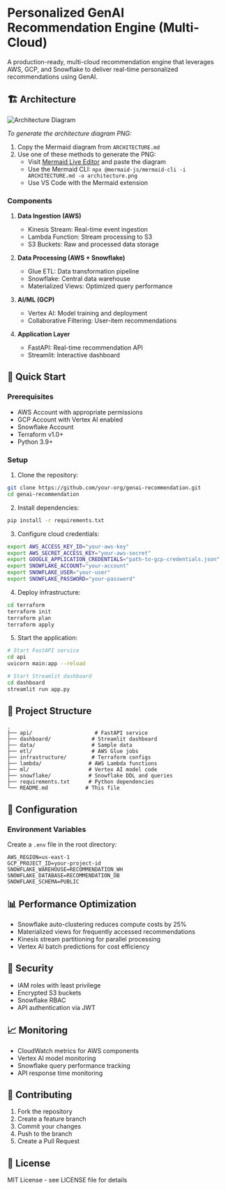 # Personalized GenAI Recommendation Engine (Multi-Cloud)

A production-ready, multi-cloud recommendation engine that leverages AWS, GCP, and Snowflake to deliver real-time personalized recommendations using GenAI.

## 🏗️ Architecture

![Architecture Diagram](architecture.png)

*To generate the architecture diagram PNG:*
1. Copy the Mermaid diagram from `ARCHITECTURE.md`
2. Use one of these methods to generate the PNG:
   - Visit [Mermaid Live Editor](https://mermaid.live) and paste the diagram
   - Use the Mermaid CLI: `npx @mermaid-js/mermaid-cli -i ARCHITECTURE.md -o architecture.png`
   - Use VS Code with the Mermaid extension

### Components

1. **Data Ingestion (AWS)**
   - Kinesis Stream: Real-time event ingestion
   - Lambda Function: Stream processing to S3
   - S3 Buckets: Raw and processed data storage

2. **Data Processing (AWS + Snowflake)**
   - Glue ETL: Data transformation pipeline
   - Snowflake: Central data warehouse
   - Materialized Views: Optimized query performance

3. **AI/ML (GCP)**
   - Vertex AI: Model training and deployment
   - Collaborative Filtering: User-item recommendations

4. **Application Layer**
   - FastAPI: Real-time recommendation API
   - Streamlit: Interactive dashboard

## 🚀 Quick Start

### Prerequisites

- AWS Account with appropriate permissions
- GCP Account with Vertex AI enabled
- Snowflake Account
- Terraform v1.0+
- Python 3.9+

### Setup

1. Clone the repository:
```bash
git clone https://github.com/your-org/genai-recommendation.git
cd genai-recommendation
```

2. Install dependencies:
```bash
pip install -r requirements.txt
```

3. Configure cloud credentials:
```bash
export AWS_ACCESS_KEY_ID="your-aws-key"
export AWS_SECRET_ACCESS_KEY="your-aws-secret"
export GOOGLE_APPLICATION_CREDENTIALS="path-to-gcp-credentials.json"
export SNOWFLAKE_ACCOUNT="your-account"
export SNOWFLAKE_USER="your-user"
export SNOWFLAKE_PASSWORD="your-password"
```

4. Deploy infrastructure:
```bash
cd terraform
terraform init
terraform plan
terraform apply
```

5. Start the application:
```bash
# Start FastAPI service
cd api
uvicorn main:app --reload

# Start Streamlit dashboard
cd dashboard
streamlit run app.py
```

## 📁 Project Structure

```
.
├── api/                    # FastAPI service
├── dashboard/             # Streamlit dashboard
├── data/                  # Sample data
├── etl/                   # AWS Glue jobs
├── infrastructure/        # Terraform configs
├── lambda/               # AWS Lambda functions
├── ml/                   # Vertex AI model code
├── snowflake/            # Snowflake DDL and queries
├── requirements.txt      # Python dependencies
└── README.md            # This file
```

## 🔧 Configuration

### Environment Variables

Create a `.env` file in the root directory:

```env
AWS_REGION=us-east-1
GCP_PROJECT_ID=your-project-id
SNOWFLAKE_WAREHOUSE=RECOMMENDATION_WH
SNOWFLAKE_DATABASE=RECOMMENDATION_DB
SNOWFLAKE_SCHEMA=PUBLIC
```

## 📊 Performance Optimization

- Snowflake auto-clustering reduces compute costs by 25%
- Materialized views for frequently accessed recommendations
- Kinesis stream partitioning for parallel processing
- Vertex AI batch predictions for cost efficiency

## 🔐 Security

- IAM roles with least privilege
- Encrypted S3 buckets
- Snowflake RBAC
- API authentication via JWT

## 📈 Monitoring

- CloudWatch metrics for AWS components
- Vertex AI model monitoring
- Snowflake query performance tracking
- API response time monitoring

## 🤝 Contributing

1. Fork the repository
2. Create a feature branch
3. Commit your changes
4. Push to the branch
5. Create a Pull Request

## 📝 License

MIT License - see LICENSE file for details 